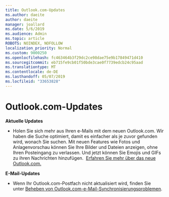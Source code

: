 ```yaml
---
title: Outlook.com-Updates
ms.author: daeite
author: daeite
manager: joallard
ms.date: 5/6/2019
ms.audience: Admin
ms.topic: article
ROBOTS: NOINDEX, NOFOLLOW
localization_priority: Normal
ms.custom: 9000250
ms.openlocfilehash: fc463464b3f29dc2ce98dae75e9b17849471d410
ms.sourcegitcommit: eb715fe9cb01f50bde3cae0f7739edcb24c95aad
ms.translationtype: MT
ms.contentlocale: de-DE
ms.lasthandoff: 05/07/2019
ms.locfileid: "33653828"
---
```

# <a name="outlookcom-updates"></a>Outlook.com-Updates

**Aktuelle Updates**

- Holen Sie sich mehr aus Ihren e-Mails mit dem neuen Outlook.com. Wir haben die Suche optimiert, damit es einfacher als je zuvor gefunden wird, wonach Sie suchen. Mit neuen Features wie Fotos und Anlagenvorschau können Sie Ihre Bilder und Dateien anzeigen, ohne Ihren Posteingang zu verlassen. Und jetzt können Sie Emojis und GIFs zu ihren Nachrichten hinzufügen.  [Erfahren Sie mehr über das neue Outlook.com.](https://support.office.com/article/40676ad0-c831-45ac-a023-5be633be798d)

**E-Mail-Updates**

- Wenn Ihr Outlook.com-Postfach nicht aktualisiert wird, finden Sie unter [Beheben von Outlook.com-e-Mail-Synchronisierungsproblemen](https://support.office.com/article/d39e3341-8d79-4bf1-b3c7-ded602233642).